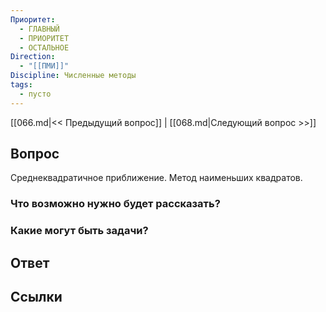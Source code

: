 ```yaml
---
Приоритет:
  - ГЛАВНЫЙ
  - ПРИОРИТЕТ
  - ОСТАЛЬНОЕ
Direction:
  - "[[ПМИ]]" 
Discipline: Численные методы 
tags:
  - пусто
---
```

[[066.md|<< Предыдущий вопрос]] | [[068.md|Следующий вопрос >>]]
## Вопрос

Среднеквадратичное приближение. Метод наименьших квадратов.

### Что возможно нужно будет рассказать?

### Какие могут быть задачи?

## Ответ

## Ссылки
